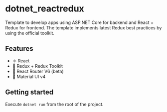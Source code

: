 # dotnet_reactredux

Template to develop apps using ASP.NET Core for backend and React + Redux for frontend.
The template implements latest Redux best practices by using the official toolkit.

## Features

- ⚛️ React
- 🧰 Redux + Redux Toolkit
- 🚸 React Router V6 (beta) 
- 🥋 Material UI v4

## Getting started

Execute `dotnet run` from the root of the project.
